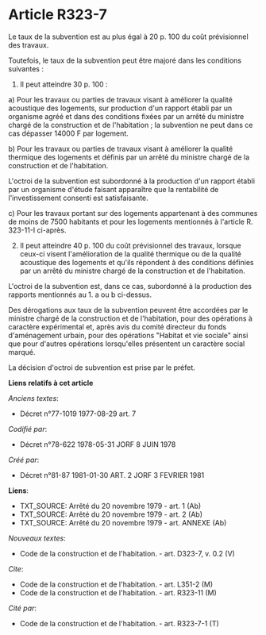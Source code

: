 # Article R323-7

Le taux de la subvention est au plus égal à 20 p. 100 du coût prévisionnel des travaux.

Toutefois, le taux de la subvention peut être majoré dans les conditions suivantes :

1. Il peut atteindre 30 p. 100 :

a) Pour les travaux ou parties de travaux visant à améliorer la qualité acoustique des logements, sur production d'un rapport
établi par un organisme agréé et dans des conditions fixées par un arrêté du ministre chargé de la construction et de
l'habitation ; la subvention ne peut dans ce cas dépasser 14000 F par logement.

b) Pour les travaux ou parties de travaux visant à améliorer la qualité thermique des logements et définis par un arrêté du
ministre chargé de la construction et de l'habitation.

L'octroi de la subvention est subordonné à la production d'un rapport établi par un organisme d'étude faisant apparaître que
la rentabilité de l'investissement consenti est satisfaisante.

c) Pour les travaux portant sur des logements appartenant à des communes de moins de 7500 habitants et pour les logements
mentionnés à l'article R. 323-11-I ci-après.

2. Il peut atteindre 40 p. 100 du coût prévisionnel des travaux, lorsque ceux-ci visent l'amélioration de la qualité
thermique ou de la qualité acoustique des logements et qu'ils répondent à des conditions définies par un arrêté du ministre
chargé de la construction et de l'habitation.

L'octroi de la subvention est, dans ce cas, subordonné à la production des rapports mentionnés au 1. a ou b ci-dessus.

Des dérogations aux taux de la subvention peuvent être accordées par le ministre chargé de la construction et de
l'habitation, pour des opérations à caractère expérimental et, après avis du comité directeur du fonds d'aménagement urbain,
pour des opérations "Habitat et vie sociale" ainsi que pour d'autres opérations lorsqu'elles présentent un caractère social
marqué.

La décision d'octroi de subvention est prise par le préfet.

**Liens relatifs à cet article**

_Anciens textes_:

  - Décret n°77-1019 1977-08-29 art. 7

_Codifié par_:

  - Décret n°78-622 1978-05-31 JORF 8 JUIN 1978

_Créé par_:

  - Décret n°81-87 1981-01-30 ART. 2 JORF 3 FEVRIER 1981

**Liens**:

  - TXT_SOURCE: Arrêté du 20 novembre 1979 - art. 1 (Ab)
  - TXT_SOURCE: Arrêté du 20 novembre 1979 - art. 2 (Ab)
  - TXT_SOURCE: Arrêté du 20 novembre 1979 - art. ANNEXE (Ab)

_Nouveaux textes_:

  - Code de la construction et de l'habitation. - art. D323-7, v. 0.2 (V)

_Cite_:

  - Code de la construction et de l'habitation. - art. L351-2 (M)
  - Code de la construction et de l'habitation. - art. R323-11 (M)

_Cité par_:

  - Code de la construction et de l'habitation. - art. R323-7-1 (T)
